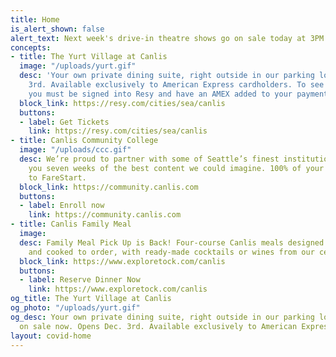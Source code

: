 ```yaml
---
title: Home
is_alert_shown: false
alert_text: Next week's drive-in theatre shows go on sale today at 3PM!
concepts:
- title: The Yurt Village at Canlis
  image: "/uploads/yurt.gif"
  desc: 'Your own private dining suite, right outside in our parking lot. Opens Dec.
    3rd. Available exclusively to American Express cardholders. To see available tables,
    you must be signed into Resy and have an AMEX added to your payment methods. '
  block_link: https://resy.com/cities/sea/canlis
  buttons:
  - label: Get Tickets
    link: https://resy.com/cities/sea/canlis
- title: Canlis Community College
  image: "/uploads/ccc.gif"
  desc: We’re proud to partner with some of Seattle’s finest institutions to bring
    you seven weeks of the best content we could imagine. 100% of your tuition goes
    to FareStart.
  block_link: https://community.canlis.com
  buttons:
  - label: Enroll now
    link: https://community.canlis.com
- title: Canlis Family Meal
  image: 
  desc: Family Meal Pick Up is Back! Four-course Canlis meals designed for the home
    and cooked to order, with ready-made cocktails or wines from our cellar.
  block_link: https://www.exploretock.com/canlis
  buttons:
  - label: Reserve Dinner Now
    link: https://www.exploretock.com/canlis
og_title: The Yurt Village at Canlis
og_photo: "/uploads/yurt.gif"
og_desc: Your own private dining suite, right outside in our parking lot. Tickets
  on sale now. Opens Dec. 3rd. Available exclusively to American Express cardholders.
layout: covid-home
---
```


